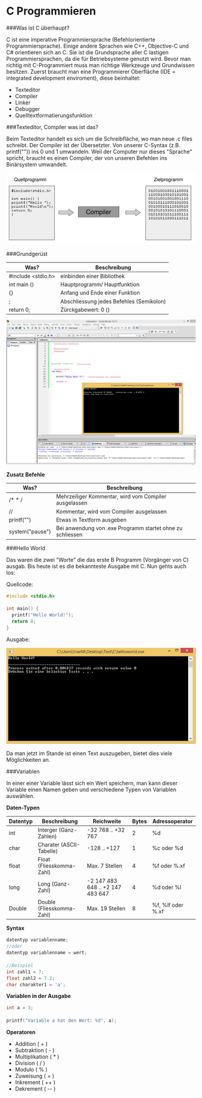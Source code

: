C Programmieren
===============

###Was ist C überhaupt?

C ist eine imperative Programmiersprache (Befehlorientierte Programmiersprache). Einige andere Sprachen wie C++, Objective-C und C# orientieren sich an C.
Sie ist die Grundsprache aller C lastigen Programmiersprachen, da die für Betriebsysteme genutzt wird.
Bevor man richtig mit C-Programmiert muss man richtige Werkzeuge und Grundwissen besitzen. Zuerst braucht man eine Programmierer Oberfläche (IDE = integrated development enviroment), diese beinhaltet:
* Texteditor
* Compiler
* Linker
* Debugger
* Quelltextformatierungsfunktion

###Texteditor, Compiler was ist das?

Beim Texteditor handelt es sich um die Schreibfläche, wo man neue .c files schreibt. Der Compiler ist der Übersetzter. Von unserer C-Syntax (z.B. printf("")) ins 0 und 1 umwandeln. Weil der Computer nur dieses "Sprache" spricht, braucht es einen Compiler, der von unseren Befehlen ins Binärsystem umwandelt.

![alt text](https://github.com/michaelhaenzi/c-language/blob/master/compiler.PNG)

###Grundgerüst

| Was? | Beschreibung |
| ---- | ------------ |
| #include <stdio.h> | einbinden einer Bibliothek |
| int main () | Hauptprogramm/ Hauptfunktion |
| {} | Anfang und Ende einer Funktion |
| ; | Abschliessung jedes Befehles (Semikolon) |
| return 0; | Zürckgabewert: 0 () |

![alt text](https://github.com/michaelhaenzi/c-language/blob/master/grundgeruest.png)

**Zusatz Befehle**

| Was? | Beschreibung |
| ---- | ------------ |
| /* \* / | Mehrzeiliger Kommentar, wird vom Compiler ausgelassen |
| // | Kommentar, wird vom Compiler ausgelassen |
| printf("") | Etwas in Textform ausgeben |
| system("pause") | Bei anwendung von .exe Programm startet ohne zu schliessen |

###Hello World

Das waren die zwei "Worte" die das erste B Programm (Vorgänger von C) ausgab. Bis heute ist es die bekannteste Ausgabe mit C.
Nun gehts auch los:

Quellcode:

```c
#include <stdio.h>

int main() {
  printf("Hello World!");
  return 0;
}
```

Ausgabe:

![alt text](https://github.com/michaelhaenzi/c-language/blob/master/helloworld.PNG)

Da man jetzt im Stande ist einen Text auszugeben, bietet dies viele Möglichkeiten an.

###Variablen

In einer einer Variable lässt sich ein Wert speichern, man kann dieser Variable einen Namen geben und verschiedene Typen von Variablen auswählen.

**Daten-Typen**

| Datentyp | Beschreibung | Reichweite | Bytes | Adressoperator |
| -------- | ------------ | ---------- | ----- | -------------- |
| int | Interger (Ganz-Zahlen) | -32 768 .. +32 767 | 2 | %d |
| char | Charater (ASCII-Tabelle) | -128 .. +127 | 1 | %c oder %d |
| float | Float (Fliesskomma-Zahl) | Max. 7 Stellen | 4 | %f oder %.xf |
| long | Long (Ganz-Zahl) | -2 147 483 648 .. +2 147 483 647 | 4 | %d oder %l |
| Double | Double (Fliesskomma-Zahl) | Max. 19 Stellen | 8 | %f, %lf oder %.xf |

**Syntax**

```c
datentyp variablenname;
//oder
datentyp variablenname = wert;

//Beispiel
int zahl1 = 7;
float zahl2 = 7.2;
char charakter1 = 'a';
```

**Variablen in der Ausgabe**

```c
int a = 3;

printf("Variable a hat den Wert: %d", a);
```

**Operatoren**

* Addition ( + )
* Subtraktion ( - )
* Multiplikation ( * )
* Division ( / )
* Modulo ( % )
* Zuweisung ( = )
* Inkrement ( ++ )
* Dekrement ( -- )
